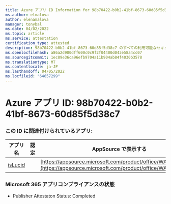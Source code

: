```yaml
---
title: Azure アプリ ID Information for 98b70422-b0b2-41bf-8673-60d85f5d38c7
ms.author: elmalova
author: elenamalova
manager: tonybal
ms.date: 04/02/2022
ms.topic: article
ms.service: attestation
certification_type: attested
description: 98b70422-b0b2-41bf-8673-60d85f5d38c7 のすべての利用可能なセキュリティとコンプライアンス情報。
ms.openlocfilehash: a86a2d900dff600c0c9f2f04400d043e58a4cc07
ms.sourcegitcommit: 1ec89e36ca96efb9704a11b904ab84f4030b3578
ms.translationtype: MT
ms.contentlocale: ja-JP
ms.lasthandoff: 04/05/2022
ms.locfileid: "64657299"
---
```

# <a name="azure-app-id-98b70422-b0b2-41bf-8673-60d85f5d38c7"></a>Azure アプリ ID: 98b70422-b0b2-41bf-8673-60d85f5d38c7


### <a name="apps-associated-with-this-id"></a>この ID に関連付けられているアプリ:
| **アプリ名** | **認定** | **AppSource で表示する** |
|--------------|---------------|-----------------------|
| [isLucid](../forward/WA200002385.md) |  | [https://appsource.microsoft.com/product/office/WA200002385](https://appsource.microsoft.com/product/office/WA200002385) |

### <a name="microsoft-365-app-compliance-status"></a>Microsoft 365 アプリコンプライアンスの状態
- Publisher Attestaton Status: Completed
